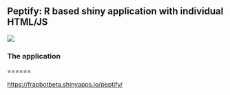 ## Peptify: R based shiny application with individual HTML/JS

![](http://kohze.com/images/peptify_img.JPG)

### The application
======

https://frapbotbeta.shinyapps.io/peptify/